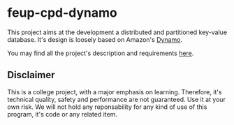 # feup-cpd-dynamo

This project aims at the development a distributed and partitioned key-value database. It's design is loosely based on Amazon's [Dynamo](https://www.allthingsdistributed.com/files/amazon-dynamo-sosp2007.pdf).

You may find all the project's description and requirements [here](https://web.fe.up.pt/~pfs/aulas/cpd2122/projs/proj2/proj2.html).

## Disclaimer

This is a college project, with a major emphasis on learning. Therefore, it's technical quality, safety and performance are not guaranteed. Use it at your own risk. We will not hold any reponsability for any kind of use of this program, it's code or any related item.